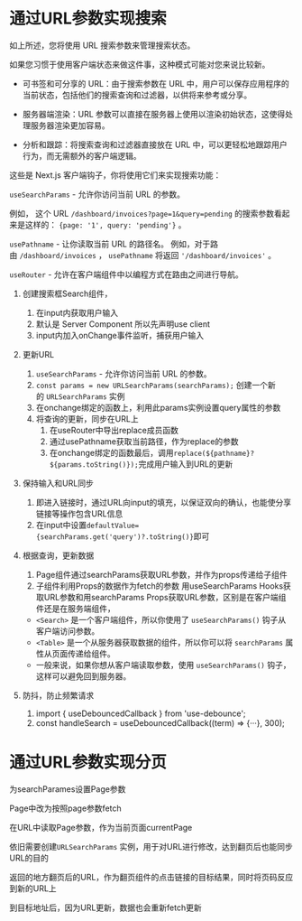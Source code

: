 
# 通过URL参数实现搜索

如上所述，您将使用 URL 搜索参数来管理搜索状态。

如果您习惯于使用客户端状态来做这件事，这种模式可能对您来说比较新。

- 可书签和可分享的 URL：由于搜索参数在 URL 中，用户可以保存应用程序的当前状态，包括他们的搜索查询和过滤器，以供将来参考或分享。

- 服务器端渲染：URL 参数可以直接在服务器上使用以渲染初始状态，这使得处理服务器渲染更加容易。

- 分析和跟踪：将搜索查询和过滤器直接放在 URL 中，可以更轻松地跟踪用户行为，而无需额外的客户端逻辑。

这些是 Next.js 客户端钩子，你将使用它们来实现搜索功能：

`useSearchParams` - 允许你访问当前 URL 的参数。

例如，
这个 URL `/dashboard/invoices?page=1&query=pending` 的搜索参数看起来是这样的： `{page: '1', query: 'pending'}` 。

`usePathname` - 让你读取当前 URL 的路径名。
例如，对于路由 `/dashboard/invoices` ， `usePathname` 将返回 `'/dashboard/invoices'` 。

`useRouter` - 允许在客户端组件中以编程方式在路由之间进行导航。

1. 创建搜索框Search组件，
	1. 在input内获取用户输入
	2. 默认是 Server Component 所以先声明use client
	3. input内加入onChange事件监听，捕获用户输入
2. 更新URL
	1. `useSearchParams` - 允许你访问当前 URL 的参数。
	2. `const params = new URLSearchParams(searchParams);` 创建一个新的 `URLSearchParams` 实例
	3. 在onchange绑定的函数上，利用此params实例设置query属性的参数
	4. 将查询的更新，同步在URL上
		1. 在useRouter中导出replace成员函数
		2. 通过usePathname获取当前路径，作为replace的参数
		3. 在onchange绑定的函数最后，调用`replace(${pathname}?${params.toString()});`完成用户输入到URL的更新
3. 保持输入和URL同步
	1. 即进入链接时，通过URL向input的填充，以保证双向的确认，也能使分享链接等操作包含URL信息
	2. 在input中设置`defaultValue={searchParams.get('query')?.toString()}`即可
4. 根据查询，更新数据
	1. Page组件通过searchParams获取URL参数，并作为props传递给子组件
	2. 子组件利用Props的数据作为fetch的参数
	  用useSearchParams Hooks获取URL参数和用searchParams Props获取URL参数，区别是在客户端组件还是在服务端组件，
	
	- `<Search>` 是一个客户端组件，所以你使用了 `useSearchParams()` 钩子从客户端访问参数。
	- `<Table>` 是一个从服务器获取数据的组件，所以你可以将 `searchParams` 属性从页面传递给组件。
	- 一般来说，如果你想从客户端读取参数，使用 `useSearchParams()` 钩子，这样可以避免回到服务器。
5. 防抖，防止频繁请求
	1. import { useDebouncedCallback } from 'use-debounce';
	2. const handleSearch = useDebouncedCallback((term) => {···}, 300);

# 通过URL参数实现分页

为searchParames设置Page参数

Page中改为按照page参数fetch

在URL中读取Page参数，作为当前页面currentPage

依旧需要创建`URLSearchParams` 实例，用于对URL进行修改，达到翻页后也能同步URL的目的

返回的地方翻页后的URL，作为翻页组件的点击链接的目标结果，同时将页码反应到新的URL上

到目标地址后，因为URL更新，数据也会重新fetch更新



